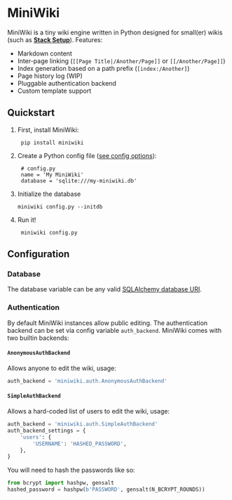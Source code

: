# MiniWiki

MiniWiki is a tiny wiki engine written in Python designed for small(er) wikis (such as [**Stack Setup**](https://stacksetup.com)). Features:

+ Markdown content
+ Inter-page linking (`[[Page Title|/Another/Page]]` or `[[/Another/Page]]`)
+ Index generation based on a path prefix (`[index:/Another]`)
+ Page history log (WIP)
+ Pluggable authentication backend
+ Custom template support

## Quickstart

1. First, install MiniWiki:

        pip install miniwiki

2. Create a Python config file ([see config options](./miniwiki/config.py)):

        # config.py
        name = 'My MiniWiki'
        database = 'sqlite:///my-miniwiki.db'

3.  Initialize the database

        miniwiki config.py --initdb

4. Run it!

        miniwiki config.py

## Configuration

### Database

The database variable can be any valid [SQLAlchemy database URI](https://docs.sqlalchemy.org/en/13/core/engines.html#database-urls).

### Authentication

By default MiniWiki instances allow public editing. The authentication backend can be set via config variable `auth_backend`. MiniWiki comes with two builtin backends:

#### `AnonymousAuthBackend`

Allows anyone to edit the wiki, usage:

```py
auth_backend = 'miniwiki.auth.AnonymousAuthBackend'
```

#### ``SimpleAuthBackend``

Allows a hard-coded list of users to edit the wiki, usage:

```py
auth_backend = 'miniwiki.auth.SimpleAuthBackend'
auth_backend_settings = {
    'users': {
        'USERNAME': 'HASHED_PASSWORD',
    },
}
```

You will need to hash the passwords like so:

```py
from bcrypt import hashpw, gensalt
hashed_password = hashpw(b'PASSWORD', gensalt(N_BCRYPT_ROUNDS))
```
